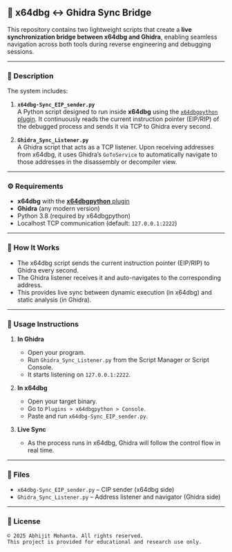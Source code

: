 ## 🔄 x64dbg ↔ Ghidra Sync Bridge

This repository contains two lightweight scripts that create a **live synchronization bridge between x64dbg and Ghidra**, enabling seamless navigation across both tools during reverse engineering and debugging sessions.

---

### 📜 Description

The system includes:

1. **`x64dbg-Sync_EIP_sender.py`**\
   A Python script designed to run inside **x64dbg** using the [`x64dbgpython`](https://github.com/ElvisBlue/x64dbgpython)[ plugin](https://github.com/ElvisBlue/x64dbgpython). It continuously reads the current instruction pointer (EIP/RIP) of the debugged process and sends it via TCP to Ghidra every second.

2. **`Ghidra_Sync_Listener.py`**\
   A Ghidra script that acts as a TCP listener. Upon receiving addresses from x64dbg, it uses Ghidra’s `GoToService` to automatically navigate to those addresses in the disassembly or decompiler view.

---

### ⚙️ Requirements

- **x64dbg** with the **[x64dbgpython](https://github.com/ElvisBlue/x64dbgpython)**[ plugin](https://github.com/ElvisBlue/x64dbgpython)
- **Ghidra** (any modern version)
- Python 3.8 (required by x64dbgpython)
- Localhost TCP communication (default: `127.0.0.1:2222`)

---

### 🚀 How It Works

- The x64dbg script sends the current instruction pointer (EIP/RIP) to Ghidra every second.
- The Ghidra listener receives it and auto-navigates to the corresponding address.
- This provides live sync between dynamic execution (in x64dbg) and static analysis (in Ghidra).

---

### 🧪 Usage Instructions

1. **In Ghidra**

   - Open your program.
   - Run `Ghidra_Sync_Listener.py` from the Script Manager or Script Console.
   - It starts listening on `127.0.0.1:2222`.

2. **In x64dbg**

   - Open your target binary.
   - Go to `Plugins > x64dbgpython > Console`.
   - Paste and run `x64dbg-Sync_EIP_sender.py`.

3. **Live Sync**

   - As the process runs in x64dbg, Ghidra will follow the control flow in real time.

---

### 📂 Files

- `x64dbg-Sync_EIP_sender.py` – CIP sender (x64dbg side)
- `Ghidra_Sync_Listener.py` – Address listener and navigator (Ghidra side)

---

### 📜 License

```
© 2025 Abhijit Mohanta. All rights reserved.
This project is provided for educational and research use only.
```
